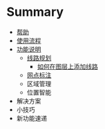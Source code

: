 # Summary

* [帮助](README.md)
* [使用流程](shi_yong_liu_cheng.md)
* [功能说明](chapter1.md)
   * [线路规划](xian_lu_gui_hua.md)
       * [如何在图层上添加线路](ru_he_zai_tu_ceng_shang_tian_jia_xian_lu.md)
   * [网点标注](wang_dian_biao_zhu.md)
   * 区域管理
   * 位置智能
* 解决方案
* 小技巧
* 新功能速递

